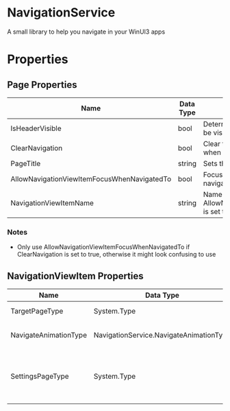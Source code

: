 # NavigationService
A small library to help you navigate in your WinUI3 apps

# Properties
## Page Properties
| Name      | Data Type | Description |
| ----------- | ----------- | ----------- |
| IsHeaderVisible | bool | Determines whether NavigationViewHeader will be visible when navigated to this page |
| ClearNavigation | bool | Clear the navigation Breadcrumb will be cleaned when navigated to the page |
| PageTitle | string | Sets the title of the page on Breadcrumb|
| AllowNavigationViewItemFocusWhenNavigatedTo | bool | Focus the required NavigationViewItem when navigated to this page|
| NavigationViewItemName | string | Name of the NavigationViewItem to focus if AllowNavigationViewItemFocusWhenNavigatedTo is set to true |
### Notes
- Only use AllowNavigationViewItemFocusWhenNavigatedTo if ClearNavigation is set to true, otherwise it might look confusing to use

## NavigationViewItem Properties
| Name      | Data Type | Description |
| ----------- | ----------- | ----------- |
| TargetPageType | System.Type | Page to navigate to |
| NavigateAnimationType | NavigationService.NavigateAnimationType | Animation to use when navigating |
| SettingsPageType | System.Type | Settings page to navigate to when IsSettingsVisible is true and is selected |
